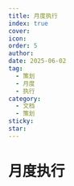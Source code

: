 ```yaml
---
title: 月度执行
index: true
cover: 
icon: 
order: 5
author: 
date: 2025-06-02
tag:
  - 策划
  - 月度
  - 执行
category:
  - 文档
  - 策划
sticky: 
star: 
---
```


# 月度执行
